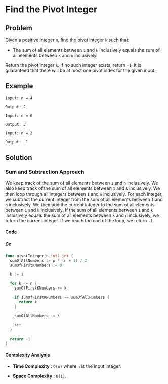 # Find the Pivot Integer

## Problem

Given a positive integer `n`, find the pivot integer `k` such that:

- The sum of all elements between `1` and `k` inclusively equals the sum of all elements between `k` and `n` inclusively.

Return the pivot integer `k`. If no such integer exists, return `-1`. It is guaranteed that there will be at most one pivot index for the given input.

## Example

```text
Input: n = 4

Output: 2
```

```text
Input: n = 6

Output: 3
```

```text
Input: n = 2

Output: -1
```

## Solution

### Sum and Subtraction Approach

We keep track of the sum of all elements between `1` and `n` inclusively.
We also keep track of the sum of all elements between `1` and `k` inclusively.
We then loop through all integers between `1` and `n` inclusively.
For each integer, we subtract the current integer from the sum of all elements between `1` and `n` inclusively.
We then add the current integer to the sum of all elements between `1` and `k` inclusively.
If the sum of all elements between `1` and `k` inclusively equals the sum of all elements between `k` and `n` inclusively, we return the current integer.
If we reach the end of the loop, we return `-1`.

#### Code

##### Go

```go
func pivotInteger(n int) int {
  sumOfAllNumbers := n * (n + 1) / 2
  sumOfFirstKNumbers := 0

  k := 1

  for k <= n {
    sumOfFirstKNumbers += k

    if sumOfFirstKNumbers == sumOfAllNumbers {
      return k
    }

    sumOfAllNumbers -= k

    k++
  }

  return -1
}
```

#### Complexity Analysis

- **Time Complexity** : `O(n)` where `n` is the input integer.

- **Space Complexity** : `O(1)`.
